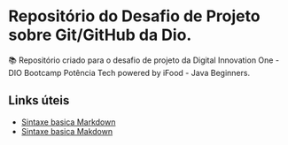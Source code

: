 # Repositório do Desafio de Projeto sobre Git/GitHub da Dio.
📚 Repositório criado para o desafio de projeto da Digital Innovation One - DIO
          Bootcamp Potência Tech powered by iFood - Java Beginners.

## Links úteis
- [Sintaxe basica Markdown](https://www.markdownguide.org/basic-syntax/)
- [Sintaxe basica Makdown](https://markdown.net.br/sintaxe-basica/)
